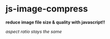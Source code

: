 # js-image-compress
**reduce image file size & quality with javascript!!**

_aspect ratio stays the same_

